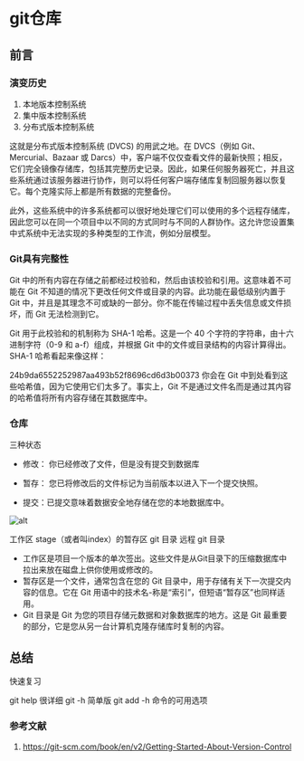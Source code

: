 # git仓库

## 前言

### 演变历史

1. 本地版本控制系统
2. 集中版本控制系统
3. 分布式版本控制系统

这就是分布式版本控制系统 (DVCS) 的用武之地。在 DVCS（例如 Git、Mercurial、Bazaar 或 Darcs）中，客户端不仅仅查看文件的最新快照；相反，它们完全镜像存储库，包括其完整历史记录。因此，如果任何服务器死亡，并且这些系统通过该服务器进行协作，则可以将任何客户端存​​储库复制回服务器以恢复它。每个克隆实际上都是所有数据的完整备份。

此外，这些系统中的许多系统都可以很好地处理它们可以使用的多个远程存储库，因此您可以在同一个项目中以不同的方式同时与不同的人群协作。这允许您设置集中式系统中无法实现的多种类型的工作流，例如分层模型。

### Git具有完整性

Git 中的所有内容在存储之前都经过校验和，然后由该校验和引用。这意味着不可能在 Git 不知道的情况下更改任何文件或目录的内容。此功能在最低级别内置于 Git 中，并且是其理念不可或缺的一部分。你不能在传输过程中丢失信息或文件损坏，而 Git 无法检测到它。

Git 用于此校验和的机制称为 SHA-1 哈希。这是一个 40 个字符的字符串，由十六进制字符（0-9 和 a-f）组成，并根据 Git 中的文件或目录结构的内容计算得出。SHA-1 哈希看起来像这样：

24b9da6552252987aa493b52f8696cd6d3b00373
你会在 Git 中到处看到这些哈希值，因为它使用它们太多了。事实上，Git 不是通过文件名而是通过其内容的哈希值将所有内容存储在其数据库中。

### 仓库

三种状态

- 修改： 你已经修改了文件，但是没有提交到数据库

- 暂存： 您已将修改后的文件标记为当前版本以进入下一个提交快照。

- 提交：已提交意味着数据安全地存储在您的本地数据库中。

![alt](https://git-scm.com/book/en/v2/images/areas.png)

工作区
stage（或者叫index）的暂存区
git 目录
远程 git 目录

- 工作区是项目一个版本的单次签出。这些文件是从Git目录下的压缩数据库中拉出来放在磁盘上供你使用或修改的。
- 暂存区是一个文件，通常包含在您的 Git 目录中，用于存储有关下一次提交内容的信息。它在 Git 用语中的技术名-称是“索引”，但短语“暂存区”也同样适用。
- Git 目录是 Git 为您的项目存储元数据和对象数据库的地方。这是 Git 最重要的部分，它是您从另一台计算机克隆存储库时复制的内容。

## 总结

快速复习

git help 很详细
git -h 简单版
git add -h  命令的可用选项

### 参考文献

1. <https://git-scm.com/book/en/v2/Getting-Started-About-Version-Control>
